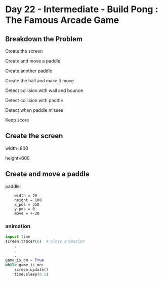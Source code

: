 # Day 22 - Intermediate - Build Pong : The Famous Arcade Game

## Breakdown the Problem

Create the screen

Create and move a paddle

Create another paddle

Create the ball and make it move

Detect collision with wall and bounce

Detect collision with paddle

Detect when paddle misses

Keep score

## Create the screen

width=800

height=600

## Create and move a paddle

paddle:
```
    width = 20
    height = 100
    x_pos = 350
    y_pos = 0
    move = +-20
```

### animation
```python
import time
screen.tracer(0)  # Close animation
    .
    .
    .
game_is_on = True
while game_is_on:
    screen.update()
    time.sleep(0.1)
```
    